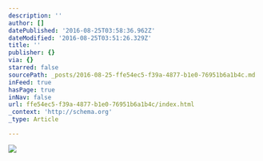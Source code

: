 ```yaml
---
description: ''
author: []
datePublished: '2016-08-25T03:58:36.962Z'
dateModified: '2016-08-25T03:51:26.329Z'
title: ''
publisher: {}
via: {}
starred: false
sourcePath: _posts/2016-08-25-ffe54ec5-f39a-4877-b1e0-76951b6a1b4c.md
inFeed: true
hasPage: true
inNav: false
url: ffe54ec5-f39a-4877-b1e0-76951b6a1b4c/index.html
_context: 'http://schema.org'
_type: Article

---
```

![](https://the-grid-user-content.s3-us-west-2.amazonaws.com/67e60bff-1582-4bbc-a22a-04edbef8e078.jpg)